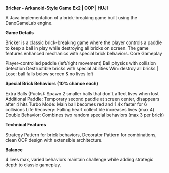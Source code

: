 **Bricker - Arkanoid-Style Game**
**Ex2 | OOP | HUJI**

A Java implementation of a brick-breaking game built using the DanoGameLab engine.

**Game Details**

Bricker is a classic brick-breaking game where the player controls a paddle to keep a ball in play while
destroying all bricks on screen. The game features enhanced mechanics with special brick behaviors.
Core Gameplay

Player-controlled paddle (left/right movement)
Ball physics with collision detection
Destructible bricks with special abilities
Win: destroy all bricks | Lose: ball falls below screen & no lives left

**Special Brick Behaviors (10% chance each)**

Extra Balls (Pucks): Spawn 2 smaller balls that don't affect lives when lost
Additional Paddle: Temporary second paddle at screen center, disappears after 4 hits
Turbo Mode: Main ball becomes red and 1.4x faster for 6 collisions
Life Recovery: Falling heart collectible increases lives (max 4)
Double Behavior: Combines two random special behaviors (max 3 per brick)

**Technical Features**

Strategy Pattern for brick behaviors, Decorator Pattern
for combinations, clean OOP design with extensible architecture.

**Balance**

4 lives max, varied behaviors maintain challenge
while adding strategic depth to classic gameplay.
